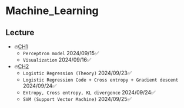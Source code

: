 # Machine_Learning

## Lecture
+ 🔥[CH1](https://github.com/TCK2001/Machine_Learning/tree/main/CH1)
  + `Perceptron model` 2024/09/15✅
  + `Visualization` 2024/09/16✅
+ 🔥[CH2](https://github.com/TCK2001/Machine_Learning/tree/main/CH2)
  + `Logistic Regression (Theory)` 2024/09/23✅
  + `Logistic Regression Code + Cross entropy + Gradient descent` 2024/09/24✅
  + `Entropy, Cross entropy, KL divergence` 2024/09/24✅
  + `SVM (Support Vector Machine)` 2024/09/25✅

